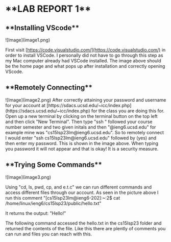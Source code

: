 <h1>**LAB REPORT 1**</h1>


<h2>**Installing VScode**</h2>
![Image](image1.png)


First visit [https://code.visualstudio.com/](https://code.visualstudio.com/) in order to install VSCode. I personally did not have to go through this step as my Mac computer already had VSCode installed.
The image above should be the home page and what pops up after installation and correctly opening VScode.




<h2>**Remotely Connecting**</h2>
![Image](image2.png)
After correctly attaining your password and username for your account at [https://sdacs.ucsd.edu/~icc/index.php](https://sdacs.ucsd.edu/~icc/index.php) for the class you are doing this for. Open up a new terminal by clicking on the terminal button on the top left and then click "New Terminal".
Then type "ssh " followed your course number semester and two given initals and then "@ieng6.ucsd.edu" for example mine was "cs15lsp23lm@ieng6.ucsd.edu". 
So to remotely connect I would enter "ssh cs15lsp23lm@ieng6.ucsd.edu" followed by (yes)  and then enter my password. This is shown in the image above. When typing you password it will not appear and that is okay! It is a security measure.




<h2>**Trying Some Commands**</h2>
![Image](image3.png)

Using "cd, ls, pwd, cp, and e.t.c" we can run different commands and access different files through our account. As seen in the picture above I run this comment
"[cs15lsp23lm@ieng6-202]:~:2$ cat /home/linux/ieng6/cs15lsp23/public/hello.txt"

It returns the output:
"Hello!"

The following command accessed the hello.txt in the cs15lsp23 folder and returned the contents of the file. Like this there are plently of comments you can run and files you can reach with this.
